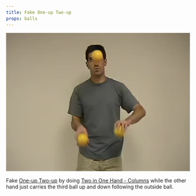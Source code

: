 ```yaml
---
title: Fake One-up Two-up
props: balls
---
```


![Fake One-up Two-up](site/videos/poster/fakeoneuptwoup.jpg)

Fake [One-up Two-up](site/en/one-uptwo-up/README.md) by doing [Two in One Hand - Columns](site/en/twoinonehand-columns/README.md) while the other hand just carries the third ball up and down following the outside ball.

